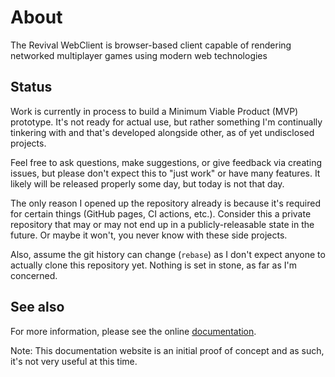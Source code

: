# About

The Revival WebClient is browser-based client capable of rendering networked multiplayer games using modern web technologies

## Status

Work is currently in process to build a Minimum Viable Product (MVP) prototype. It's not ready for actual use, but rather something I'm continually tinkering with and that's developed alongside other, as of yet undisclosed projects.

Feel free to ask questions, make suggestions, or give feedback via creating issues, but please don't expect this to "just work" or have many features. It likely will be released properly some day, but today is not that day.

The only reason I opened up the repository already is because it's required for certain things (GitHub pages, CI actions, etc.). Consider this a private repository that may or may not end up in a publicly-releasable state in the future. Or maybe it won't, you never know with these side projects.

Also, assume the git history can change (`rebase`) as I don't expect anyone to actually clone this repository yet. Nothing is set in stone, as far as I'm concerned.

## See also

For more information, please see the online [documentation](https://revivalengine.github.io).

Note: This documentation website is an initial proof of concept and as such, it's not very useful at this time.

